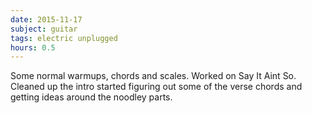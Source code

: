 ```yaml
---
date: 2015-11-17
subject: guitar
tags: electric unplugged
hours: 0.5
---
```


Some normal warmups, chords and scales. Worked on Say It Aint So. Cleaned up the intro started figuring out some of the verse chords and getting ideas around the noodley parts.